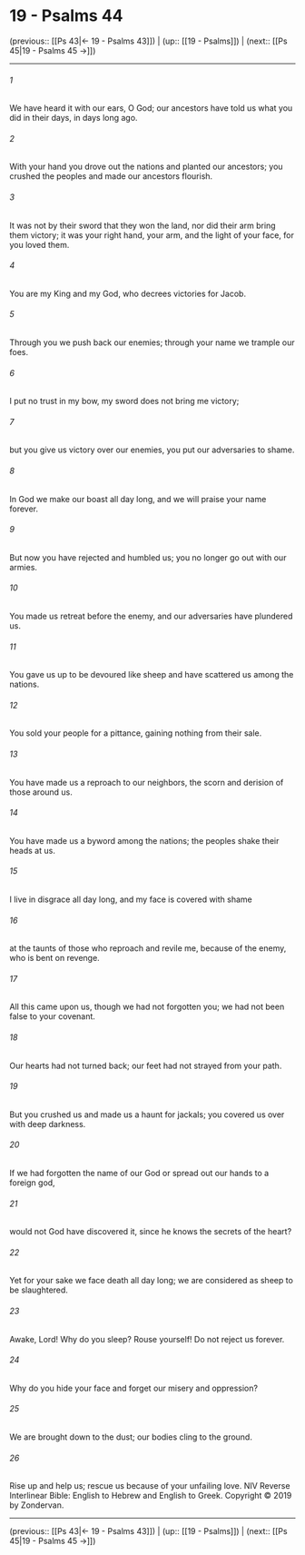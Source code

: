 # 19 - Psalms 44

(previous:: [[Ps 43|← 19 - Psalms 43]]) | (up:: [[19 - Psalms]]) | (next:: [[Ps 45|19 - Psalms 45 →]])

***


###### 1 
We have heard it with our ears, O God; our ancestors have told us what you did in their days, in days long ago. 

###### 2 
With your hand you drove out the nations and planted our ancestors; you crushed the peoples and made our ancestors flourish. 

###### 3 
It was not by their sword that they won the land, nor did their arm bring them victory; it was your right hand, your arm, and the light of your face, for you loved them. 

###### 4 
You are my King and my God, who decrees victories for Jacob. 

###### 5 
Through you we push back our enemies; through your name we trample our foes. 

###### 6 
I put no trust in my bow, my sword does not bring me victory; 

###### 7 
but you give us victory over our enemies, you put our adversaries to shame. 

###### 8 
In God we make our boast all day long, and we will praise your name forever. 

###### 9 
But now you have rejected and humbled us; you no longer go out with our armies. 

###### 10 
You made us retreat before the enemy, and our adversaries have plundered us. 

###### 11 
You gave us up to be devoured like sheep and have scattered us among the nations. 

###### 12 
You sold your people for a pittance, gaining nothing from their sale. 

###### 13 
You have made us a reproach to our neighbors, the scorn and derision of those around us. 

###### 14 
You have made us a byword among the nations; the peoples shake their heads at us. 

###### 15 
I live in disgrace all day long, and my face is covered with shame 

###### 16 
at the taunts of those who reproach and revile me, because of the enemy, who is bent on revenge. 

###### 17 
All this came upon us, though we had not forgotten you; we had not been false to your covenant. 

###### 18 
Our hearts had not turned back; our feet had not strayed from your path. 

###### 19 
But you crushed us and made us a haunt for jackals; you covered us over with deep darkness. 

###### 20 
If we had forgotten the name of our God or spread out our hands to a foreign god, 

###### 21 
would not God have discovered it, since he knows the secrets of the heart? 

###### 22 
Yet for your sake we face death all day long; we are considered as sheep to be slaughtered. 

###### 23 
Awake, Lord! Why do you sleep? Rouse yourself! Do not reject us forever. 

###### 24 
Why do you hide your face and forget our misery and oppression? 

###### 25 
We are brought down to the dust; our bodies cling to the ground. 

###### 26 
Rise up and help us; rescue us because of your unfailing love. NIV Reverse Interlinear Bible: English to Hebrew and English to Greek. Copyright © 2019 by Zondervan.

***

(previous:: [[Ps 43|← 19 - Psalms 43]]) | (up:: [[19 - Psalms]]) | (next:: [[Ps 45|19 - Psalms 45 →]])
